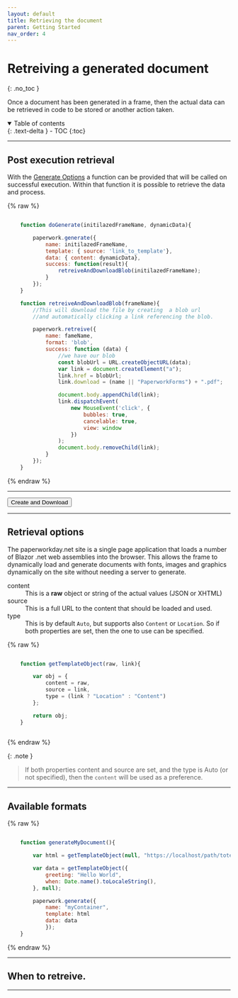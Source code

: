 ```yaml
---
layout: default
title: Retrieving the document
parent: Getting Started
nav_order: 4
---
```


# Retreiving a generated document
{: .no_toc }

Once a document has been generated in a frame, then the actual data can be retrieved in code to be stored or another action taken.

<details open markdown="block">
  <summary>
    Table of contents
  </summary>
  {: .text-delta }
- TOC
{:toc}
</details>

---

## Post execution retrieval

With the <a href='gen_config.html' >Generate Options</a> a function can be provided that will be called on successful execution. Within that function it is possible to retrieve the data and process.

{% raw %}
```javascript

    function doGenerate(initilazedFrameName, dynamicData){

        paperwork.generate({
            name: initilazedFrameName,
            template: { source: 'link_to_template'},
            data: { content: dynamicData},
            success: function(result){
                retreiveAndDownloadBlob(initilazedFrameName);
            }
        });
    }

    function retreiveAndDownloadBlob(frameName){
        //This will download the file by creating  a blob url
        //and automatically clicking a link referencing the blob.

        paperwork.retreive({
            name: fameName, 
            format: 'blob',
            success: function (data) {
                //we have our blob
                const blobUrl = URL.createObjectURL(data);
                var link = document.createElement("a");
                link.href = blobUrl;
                link.download = (name || "PaperworkForms") + ".pdf";

                document.body.appendChild(link);
                link.dispatchEvent(
                    new MouseEvent('click', {
                        bubbles: true,
                        cancelable: true,
                        view: window
                    })
                );
                document.body.removeChild(link);
            }
        });
    }

```
{% endraw %}

---

<button class="btn generateDoc">Create and Download</button>

<script>

var count = 0;

const generateDoc = document.querySelector('.generateDoc');


jtd.addEvent(generateDoc, 'click', function(){
  count++;
  var source = "https://raw.githubusercontent.com/richard-scryber/PaperworkDayDocs/main/docs/_samples/nodata/buttonDownload.html"
  var data = { count: count, name: "Just for download" };

  paperwork.generate({
    name: 'ButtonDownload',
    template: {source: source},
    data: {content: data},
    success: function(result) {
        retreiveAndDownloadBlob('ButtonDownload');
    }
  });

});

function retreiveAndDownloadBlob(frameName){
        //This will download the file by creating  a blob url
        //and automatically clicking a link referencing the blob.

        paperwork.retreive({
            name: fameName, 
            format: 'blob',
            success: function (data) {
                //we have our blob
                const blobUrl = URL.createObjectURL(data);
                var link = document.createElement("a");
                link.href = blobUrl;
                link.download = (frameName || "PaperworkForms") + ".pdf";

                document.body.appendChild(link);
                link.dispatchEvent(
                    new MouseEvent('click', {
                        bubbles: true,
                        cancelable: true,
                        view: window
                    })
                );
                document.body.removeChild(link);
            }
        });
    }

</script>

<!-- the frame will be initialzed by the code in the root default _layout -->
<div id='buttonDownload' class='document-container' name='ButtonDownload' data-pw-ui="Default, Code, Edit" ></div>

---

## Retrieval options

The paperworkday.net site is a single page application that loads a number of Blazor .net web assemblies into the browser. This allows the frame to dynamically load and generate documents with fonts, images and graphics
dynamically on the site without needing a server to generate.

<dl>
    <dt>content</dt>
    <dd>This is a <strong>raw</strong> object or string of the actual values (JSON or XHTML)</dd>
    <dt>source</dt>
    <dd>This is a full URL to the content that should be loaded and used.</dd>
    <dt>type</dt>
    <dd>This is by default <code>Auto</code>, but supports also <code>Content</code> or <code>Location</code>. So if both properties are set, then the one to use can be specified.</dd>
</dl>

{% raw %}
```javascript

    function getTemplateObject(raw, link){

        var obj = {
            content = raw,
            source = link,
            type = (link ? "Location" : "Content")
        };

        return obj;
    }
    
```
{% endraw %}

{: .note }
> If both properties content and source are set, and the type is Auto (or not specified), 
> then the `content` will be used as a preference.

---

## Available formats


{% raw %}
```javascript

    function generateMyDocument(){

        var html = getTemplateObject(null, "https://localhost/path/totemplate.html");

        var data = getTemplateObject({
            greeting: "Hello World", 
            when: Date.name().toLocaleString(),
        }, null);

        paperwork.generate({
            name: "myContainer", 
            template: html
            data: data
            });
    }
```
{% endraw %}

---

## When to retreive.

---